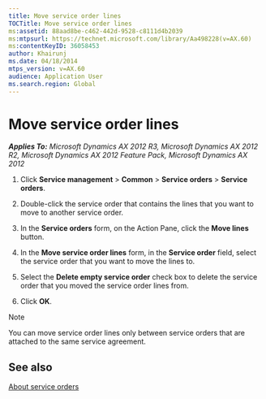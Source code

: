 ```yaml
---
title: Move service order lines
TOCTitle: Move service order lines
ms:assetid: 88aad8be-c462-442d-9528-c8111d4b2039
ms:mtpsurl: https://technet.microsoft.com/library/Aa498228(v=AX.60)
ms:contentKeyID: 36058453
author: Khairunj
ms.date: 04/18/2014
mtps_version: v=AX.60
audience: Application User
ms.search.region: Global
---
```


# Move service order lines 


_**Applies To:** Microsoft Dynamics AX 2012 R3, Microsoft Dynamics AX 2012 R2, Microsoft Dynamics AX 2012 Feature Pack, Microsoft Dynamics AX 2012_

1.  Click **Service management** \> **Common** \> **Service orders** \> **Service orders**.

2.  Double-click the service order that contains the lines that you want to move to another service order.

3.  In the **Service orders** form, on the Action Pane, click the **Move lines** button.

4.  In the **Move service order lines** form, in the **Service order** field, select the service order that you want to move the lines to.

5.  Select the **Delete empty service order** check box to delete the service order that you moved the service order lines from.

6.  Click **OK**.


> [!NOTE]
> <P>You can move service order lines only between service orders that are attached to the same service agreement.</P>



## See also

[About service orders](about-service-orders.md)

  



